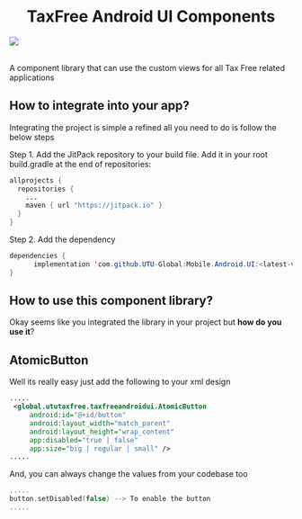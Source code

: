 <h1 align="center">TaxFree Android UI Components</h1>

<p align="center">
  
  <a href="https://jitpack.io/#UTU-Global/Mobile.Android.UI"> <img src="https://jitpack.io/v/UTU-Global/Mobile.Android.UI.svg" /></a>

  <br />
    A component library that can use the custom views for all Tax Free related applications
</p>

## How to integrate into your app?
Integrating the project is simple a refined all you need to do is follow the below steps

Step 1. Add the JitPack repository to your build file. Add it in your root build.gradle at the end of repositories:

```java
allprojects {
  repositories {
    ...
    maven { url "https://jitpack.io" }
  }
}
```
Step 2. Add the dependency
```java
dependencies {
      implementation 'com.github.UTU-Global:Mobile.Android.UI:<latest-version>'
}
```

## How to use this component library?
Okay seems like you integrated the library in your project but **how do you use it**? 

## AtomicButton
Well its really easy just add the following to your xml design

``` xml
.....
 <global.ututaxfree.taxfreeandroidui.AtomicButton
     android:id="@+id/button"
     android:layout_width="match_parent"
     android:layout_height="wrap_content"
     app:disabled="true | false"
     app:size="big | regular | small" />
.....
```
And, you can always change the values from your codebase too
``` kotlin
..... 
button.setDisabled(false) --> To enable the button
.....
``` 
